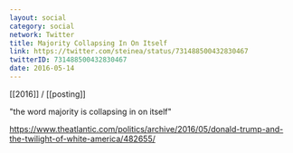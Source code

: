 ```yaml
---
layout: social
category: social
network: Twitter
title: Majority Collapsing In On Itself
link: https://twitter.com/steinea/status/731488500432830467
twitterID: 731488500432830467
date: 2016-05-14
---
```


[[2016]] / [[posting]]

"the word majority is collapsing in on itself"

<https://www.theatlantic.com/politics/archive/2016/05/donald-trump-and-the-twilight-of-white-america/482655/>
